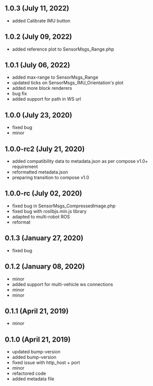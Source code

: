 ## 1.0.3 (July 11, 2022)
  - added Calibrate IMU button

## 1.0.2 (July 09, 2022)
  - added reference plot to SensorMsgs_Range.php

## 1.0.1 (July 06, 2022)
  - added max-range to SensorMsgs_Range
  - updated ticks on SensorMsgs_IMU_Orientation's plot
  - added more block renderers
  - bug fix
  - added support for path in WS url

## 1.0.0 (July 23, 2020)
  - fixed bug
  - minor

## 1.0.0-rc2 (July 21, 2020)
  - added compatibility data to metadata.json as per compose v1.0+ requirement
  - reformatted metadata.json
  - preparing transition to compose v1.0

## 1.0.0-rc (July 02, 2020)
  - fixed bug in SensorMsgs_CompressedImage.php
  - fixed bug with roslibjs.min.js library
  - adapted to multi-robot ROS
  - reformat

## 0.1.3 (January 27, 2020)
  - fixed bug

## 0.1.2 (January 08, 2020)
  - minor
  - added support for multi-vehicle ws connections
  - minor
  - minor

## 0.1.1 (April 21, 2019)
  - minor

## 0.1.0 (April 21, 2019)
  - updated bump-version
  - added bump-version
  - fixed issue with http_host + port
  - minor
  - refactored code
  - added metadata file


